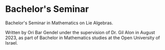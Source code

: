 # Bachelor's Seminar
Bachelor's Seminar in Mathematics on Lie Algebras.

Written by Ori Bar Gendel under the supervision of Dr. Gil Alon in August 2023, as part of Bachelor in Mathematics studies at the Open University of Israel.
